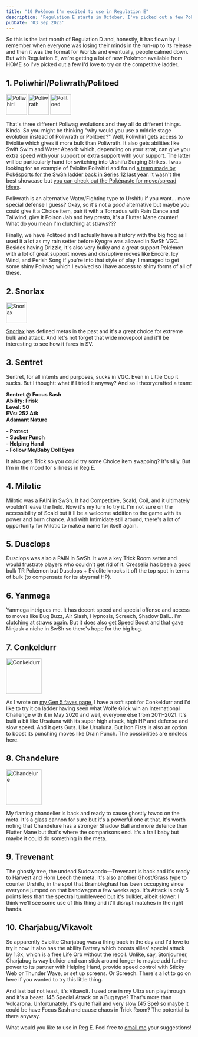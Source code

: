 ```yaml
---
title: "10 Pokémon I'm excited to use in Regulation E"
description: "Regulation E starts in October. I've picked out a few Pokémon from the upcoming DLC that I'd like to try."
pubDate: '03 Sep 2023'
---
```


So this is the last month of Regulation D and, honestly, it has flown by. I remember when everyone was losing their minds in the run-up to its release and then it was the format for Worlds and eventually, people calmed down. But with Regulation E, we're getting a lot of new Pokémon available from HOME so I've picked out a few I'd love to try on the competitive ladder.

## 1. Poliwhirl/Poliwrath/Politoed

<div class="img-center" style="margin-top:1rem;">
	<img src="/images/sprites/gen1/poliwhirl_061_rby.png" alt="Poliwhirl" width="56px" height="56px"/>
	<img src="/images/sprites/gen1/poliwrath_062_rby.png" alt="Poliwrath" width="56px" height="56px"/>
	<img src="/images/sprites/gen2/186.png" alt="Politoed" width="56px" height="56px"/>
</div>

That's three different Poliwag evolutions and they all do different things. Kinda. So you might be thinking "why would you use a middle stage evolution instead of Poliwrath or Politoed?" Well, Poliwhirl gets access to Eviolite which gives it more bulk than Poliwrath. It also gets abilities like Swift Swim and Water Absorb which, depending on your strat, can give you extra speed with your support or extra support with your support. The latter will be particularly hand for switching into Urshifu Surging Strikes. I was looking for an example of Eviolite Poliwhirl and found [a team made by Pokésports for the SwSh ladder back in Series 12 last year](https://www.youtube.com/watch?v=_5mBkSxKTLY). It wasn't the best showcase but [you can check out the Poképaste for move/spread ideas](https://pokepast.es/28751d2acb2c0ea9).

Poliwrath is an alternative Water/Fighting type to Urshifu if you want... more special defense I guess? Okay, so it's not a _good_ alternative but maybe you could give it a Choice item, pair it with a Tornadus with Rain Dance and Tailwind, give it Poison Jab and hey presto, it's a Flutter Mane counter! What do you mean I'm clutching at straws???

Finally, we have Politoed and I actually have a history with the big frog as I used it a lot as my rain setter before Kyogre was allowed in SwSh VGC. Besides having Drizzle, it's also very bulky and a great support Pokémon with a lot of great support moves and disruptive moves like Encore, Icy Wind, and Perish Song if you're into that style of play. I managed to get some shiny Poliwag which I evolved so I have access to shiny forms of all of these.

## 2. Snorlax
<div class="img-center" style="margin-top:1rem;">
	<img src="/images/sprites/gen1/snorlax_143_rby.png" alt="Snorlax" width="56px" height="56px"/>
</div>

[Snorlax](/nicknames/snorlax/) has defined metas in the past and it's a great choice for extreme bulk and attack. And let's not forget that wide movepool and it'll be interesting to see how it fares in SV.

## 3. Sentret

Sentret, for all intents and purposes, sucks in VGC. Even in Little Cup it sucks. But I thought: what if I tried it anyway? And so I theorycrafted a team:

**Sentret @ Focus Sash  
Ability: Frisk  
Level: 50  
EVs: 252 Atk  
Adamant Nature**  

**\- Protect  
\- Sucker Punch  
\- Helping Hand  
\- Follow Me/Baby Doll Eyes** 

It also gets Trick so you could try some Choice item swapping? It's silly. But I'm in the mood for silliness in Reg E.

## 4. Milotic

Milotic was a PAIN in SwSh. It had Competitive, Scald, Coil, and it ultimately wouldn't leave the field. Now it's my turn to try it. I'm not sure on the accessibility of Scald but it'll be a welcome addition to the game with its power and burn chance. And with Intimidate still around, there's a lot of opportunity for Milotic to make a name for itself again.

## 5. Dusclops

Dusclops was also a PAIN in SwSh. It was a key Trick Room setter and would frustrate players who couldn't get rid of it. Cresselia has been a good bulk TR Pokémon but Dusclops + Eviolite knocks it off the top spot in terms of bulk (to compensate for its abysmal HP).

## 6. Yanmega

Yanmega intrigues me. It has decent speed and special offense and access to moves like Bug Buzz, Air Slash, Hypnosis, Screech, Shadow Ball... I'm clutching at straws again. But it does also get Speed Boost and that gave Ninjask a niche in SwSh so there's hope for the big bug.

## 7. Conkeldurr

<div class="img-center" style="margin-top:1rem;">
	<img src="/images/sprites/gen5/conkeldurr.png" alt="Conkeldurr" width="96px" height="96px"/>
</div>

As I wrote on [my Gen 5 faves page](/favourites/my-favourite-gen-5-pokemon/), I have a soft spot for Conkeldurr and I'd like to try it on ladder having seen what Wolfe Glick win an International Challenge with it in May 2020 and well, everyone else from 2011–2021. It's built a bit like Ursaluna with its super high attack, high HP and defense and slow speed. And it gets Guts. Like Ursaluna. But Iron Fists is also an option to boost its punching moves like Drain Punch. The possibilities are endless here.

## 8. Chandelure

<div class="img-center" style="margin-top:1rem;">
	<img src="/images/sprites/gen5/chandelure.png" alt="Chandelure" width="96px" height="96px"/>
</div>

My flaming chandelier is back and ready to cause ghostly havoc on the meta. It's a glass cannon for sure but it's a powerful one at that. It's worth noting that Chandelure has a stronger Shadow Ball and more defence than Flutter Mane but that's where the comparisons end. It's a frail baby but maybe it could do something in the meta.

## 9. Trevenant

The ghostly tree, the undead Sudowoodo—Trevenant is back and it's ready to Harvest and Horn Leech the meta. It's also another Ghost/Grass type to counter Urshifu, in the spot that Brambleghast has been occupying since everyone jumped on that bandwagon a few weeks ago. It's Attack is only 5 points less than the spectral tumbleweed but it's bulkier, albeit slower. I think we'll see some use of this thing and it'll disrupt matches in the right hands.

## 10. Charjabug/Vikavolt

So apparently Eviolite Charjabug was a thing back in the day and I'd love to try it now. It also has the ability Battery which boosts allies' special attack by 1.3x, which is a free Life Orb without the recoil. Unlike, say, Stonjourner, Charjabug is way bulkier and can stick around longer to maybe add further power to its partner with Helping Hand, provide speed control with Sticky Web or Thunder Wave, or set up screens. Or Screech. There's a lot to go on here if you wanted to try this little thing.

And last but not least, it's Vikavolt. I used one in my Ultra sun playthrough and it's a beast. 145 Special Attack on a Bug type? That's more than Volcarona. Unfortunately, it's quite frail and very slow (45 Spe) so maybe it could be have Focus Sash and cause chaos in Trick Room? The potential is there anyway.

What would you like to use in Reg E. Feel free to [email me](mailto:me@centiskor.ch) your suggestions!